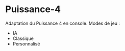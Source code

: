 # Puissance-4
Adaptation du Puissance 4 en console.
Modes de jeu : 
- IA
- Classique
- Personnalisé
